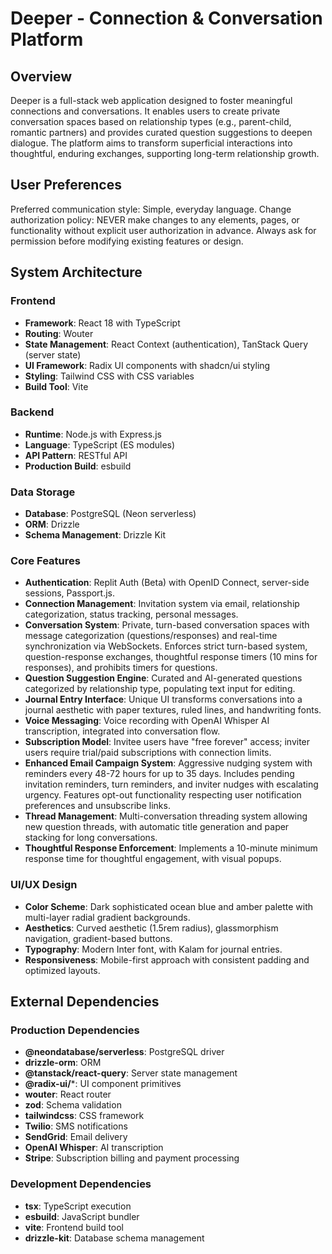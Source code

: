 # Deeper - Connection & Conversation Platform

## Overview
Deeper is a full-stack web application designed to foster meaningful connections and conversations. It enables users to create private conversation spaces based on relationship types (e.g., parent-child, romantic partners) and provides curated question suggestions to deepen dialogue. The platform aims to transform superficial interactions into thoughtful, enduring exchanges, supporting long-term relationship growth.

## User Preferences
Preferred communication style: Simple, everyday language.
Change authorization policy: NEVER make changes to any elements, pages, or functionality without explicit user authorization in advance. Always ask for permission before modifying existing features or design.

## System Architecture

### Frontend
- **Framework**: React 18 with TypeScript
- **Routing**: Wouter
- **State Management**: React Context (authentication), TanStack Query (server state)
- **UI Framework**: Radix UI components with shadcn/ui styling
- **Styling**: Tailwind CSS with CSS variables
- **Build Tool**: Vite

### Backend
- **Runtime**: Node.js with Express.js
- **Language**: TypeScript (ES modules)
- **API Pattern**: RESTful API
- **Production Build**: esbuild

### Data Storage
- **Database**: PostgreSQL (Neon serverless)
- **ORM**: Drizzle
- **Schema Management**: Drizzle Kit

### Core Features
- **Authentication**: Replit Auth (Beta) with OpenID Connect, server-side sessions, Passport.js.
- **Connection Management**: Invitation system via email, relationship categorization, status tracking, personal messages.
- **Conversation System**: Private, turn-based conversation spaces with message categorization (questions/responses) and real-time synchronization via WebSockets. Enforces strict turn-based system, question-response exchanges, thoughtful response timers (10 mins for responses), and prohibits timers for questions.
- **Question Suggestion Engine**: Curated and AI-generated questions categorized by relationship type, populating text input for editing.
- **Journal Entry Interface**: Unique UI transforms conversations into a journal aesthetic with paper textures, ruled lines, and handwriting fonts.
- **Voice Messaging**: Voice recording with OpenAI Whisper AI transcription, integrated into conversation flow.
- **Subscription Model**: Invitee users have "free forever" access; inviter users require trial/paid subscriptions with connection limits.
- **Enhanced Email Campaign System**: Aggressive nudging system with reminders every 48-72 hours for up to 35 days. Includes pending invitation reminders, turn reminders, and inviter nudges with escalating urgency. Features opt-out functionality respecting user notification preferences and unsubscribe links.
- **Thread Management**: Multi-conversation threading system allowing new question threads, with automatic title generation and paper stacking for long conversations.
- **Thoughtful Response Enforcement**: Implements a 10-minute minimum response time for thoughtful engagement, with visual popups.

### UI/UX Design
- **Color Scheme**: Dark sophisticated ocean blue and amber palette with multi-layer radial gradient backgrounds.
- **Aesthetics**: Curved aesthetic (1.5rem radius), glassmorphism navigation, gradient-based buttons.
- **Typography**: Modern Inter font, with Kalam for journal entries.
- **Responsiveness**: Mobile-first approach with consistent padding and optimized layouts.

## External Dependencies

### Production Dependencies
- **@neondatabase/serverless**: PostgreSQL driver
- **drizzle-orm**: ORM
- **@tanstack/react-query**: Server state management
- **@radix-ui/***: UI component primitives
- **wouter**: React router
- **zod**: Schema validation
- **tailwindcss**: CSS framework
- **Twilio**: SMS notifications
- **SendGrid**: Email delivery
- **OpenAI Whisper**: AI transcription
- **Stripe**: Subscription billing and payment processing

### Development Dependencies
- **tsx**: TypeScript execution
- **esbuild**: JavaScript bundler
- **vite**: Frontend build tool
- **drizzle-kit**: Database schema management